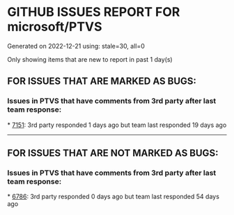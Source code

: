 
# GITHUB ISSUES REPORT FOR microsoft/PTVS


Generated on 2022-12-21 using: stale=30, all=0


Only showing items that are new to report in past 1 day(s)


## FOR ISSUES THAT ARE MARKED AS BUGS:


### Issues in PTVS that have comments from 3rd party after last team response:


\* [7151](https://github.com/microsoft/PTVS/issues/7151 "Custom task list token in Visual Studio 2022 doesn't work for Python."): 3rd party responded 1 days ago but team last responded 19 days ago

---

## FOR ISSUES THAT ARE NOT MARKED AS BUGS:


### Issues in PTVS that have comments from 3rd party after last team response:


\* [6786](https://github.com/microsoft/PTVS/issues/6786 "Autocomplete after open brackets replaces entire line of code"): 3rd party responded 0 days ago but team last responded 54 days ago
